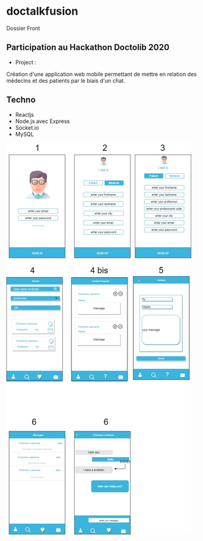 # doctalkfusion   

Dossier Front

## Participation au Hackathon Doctolib 2020   

* Project :   

Création d'une application web mobile permettant de mettre en relation des médecins et des patients par le biais d'un chat.

## Techno  

* Reactjs
* Node.js avec Express
* Socket.io
* MySQL

![alt text](https://github.com/Mamednoor/doctalkfusion/blob/master/Untitled%20Diagram.jpg)
